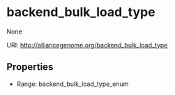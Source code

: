 # backend_bulk_load_type

None

URI: http://alliancegenome.org/backend_bulk_load_type



<!-- no inheritance hierarchy -->


## Properties

 * Range: backend_bulk_load_type_enum



